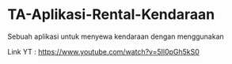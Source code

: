 # TA-Aplikasi-Rental-Kendaraan
Sebuah aplikasi untuk menyewa kendaraan dengan menggunakan 

Link YT : https://www.youtube.com/watch?v=5Il0pGh5kS0
